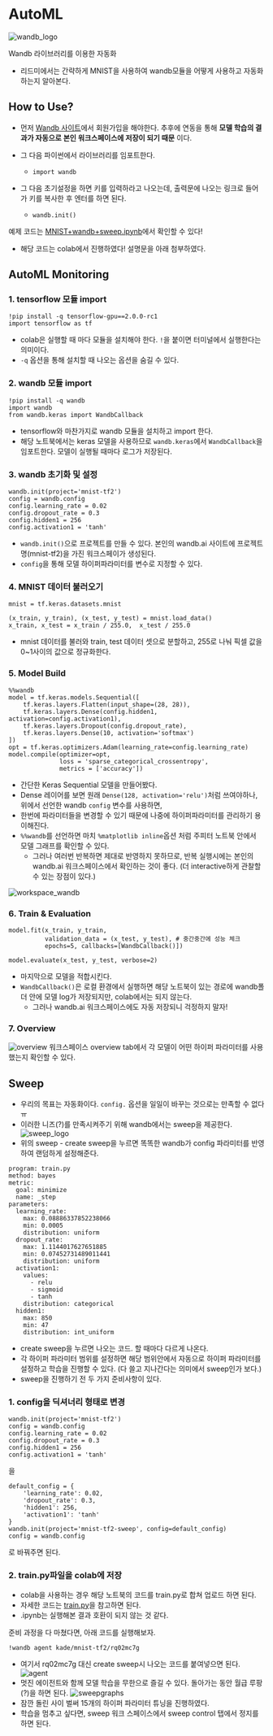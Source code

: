 # AutoML
![wandb_logo](https://user-images.githubusercontent.com/68543150/113981579-c993a900-9882-11eb-8c88-9fcde4f8d676.png)

Wandb 라이브러리를 이용한 자동화
- 리드미에서는 간략하게 MNIST을 사용하여 wandb모듈을 어떻게 사용하고 자동화하는지 알아본다.

## How to Use?
- 먼저 [Wandb 사이트](https://wandb.ai/home)에서 회원가입을 해야한다. 추후에 연동을 통해 __모델 학습의 결과가 자동으로 본인 워크스페이스에 저장이 되기 때문__ 이다.

- 그 다음 파이썬에서 라이브러리를 임포트한다.
  - `import wandb`
- 그 다음 초기설정을 하면 키를 입력하라고 나오는데, 출력문에 나오는 링크로 들어가 키를 복사한 후 엔터를 하면 된다.
  -   `wandb.init()`

예제 코드는 [MNIST+wandb+sweep.ipynb]()에서 확인할 수 있다! 
  -   해당 코드는 colab에서 진행하였다! 설명문을 아래 첨부하였다.
## AutoML Monitoring
### 1. tensorflow 모듈 import
```python3
!pip install -q tensorflow-gpu==2.0.0-rc1
import tensorflow as tf
```
- colab은 실행할 때 마다 모듈을 설치해야 한다. `!`을 붙이면 터미널에서 실행한다는 의미이다.
- `-q` 옵션을 통해 설치할 때 나오는 옵션을 숨길 수 있다.
### 2. wandb 모듈 import
```python3
!pip install -q wandb
import wandb 
from wandb.keras import WandbCallback
```
- tensorflow와 마찬가지로 wandb 모듈을 설치하고 import 한다.
- 해당 노트북에서는 keras 모델을 사용하므로 `wandb.keras`에서 `WandbCallback`을 임포트한다. 모델이 실행될 때마다 로그가 저장된다.
### 3. wandb 초기화 및 설정
```python3
wandb.init(project='mnist-tf2')
config = wandb.config
config.learning_rate = 0.02
config.dropout_rate = 0.3
config.hidden1 = 256
config.activation1 = 'tanh'
```
- `wandb.init()`으로 프로젝트를 만들 수 있다. 본인의 wandb.ai 사이트에 프로젝트명(mnist-tf2)을 가진 워크스페이가 생성된다.
- `config`을 통해 모델 하이퍼파라미터를 변수로 지정할 수 있다. 
### 4. MNIST 데이터 불러오기
```python3
mnist = tf.keras.datasets.mnist

(x_train, y_train), (x_test, y_test) = mnist.load_data()
x_train, x_test = x_train / 255.0,  x_test / 255.0
```
- mnist 데이터를 불러와 train, test 데이터 셋으로 분할하고, 255로 나눠 픽셀 값을 0~1사이의 값으로 정규화한다.
### 5. Model Build
```python3
%%wandb
model = tf.keras.models.Sequential([
    tf.keras.layers.Flatten(input_shape=(28, 28)),
    tf.keras.layers.Dense(config.hidden1, activation=config.activation1),
    tf.keras.layers.Dropout(config.dropout_rate),
    tf.keras.layers.Dense(10, activation='softmax')
])
opt = tf.keras.optimizers.Adam(learning_rate=config.learning_rate)
model.compile(optimizer=opt,
              loss = 'sparse_categorical_crossentropy',
              metrics = ['accuracy'])
```
- 간단한 Keras Sequential 모델을 만들어봤다.
- Dense 레이어를 보면 원래 `Dense(128, activation='relu')`처럼 쓰여야하나, 위에서 선언한 wandb `config` 변수를 사용하면,
- 한번에 파라미터들을 변경할 수 있기 때문에 나중에 하이퍼파라미터를 관리하기 용이해진다. 
- `%%wandb`를 선언하면 마치 `%matplotlib inline`옵션 처럼 주피터 노트북 안에서 모델 그래프를 확인할 수 있다.
  - 그러나 여러번 반복하면 제대로 반영하지 못하므로, 반복 실행시에는 본인의 wandb.ai 워크스페이스에서 확인하는 것이 좋다. (더 interactive하게 관찰할 수 있는 장점이 있다.)


![workspace_wandb](https://user-images.githubusercontent.com/68543150/113983189-9c47fa80-9884-11eb-9caf-b7bb1af8a0ba.png)
### 6. Train & Evaluation
```python3
model.fit(x_train, y_train, 
          validation_data = (x_test, y_test), # 중간중간에 성능 체크
          epochs=5, callbacks=[WandbCallback()])

model.evaluate(x_test, y_test, verbose=2)
```
- 마지막으로 모델을 적합시킨다.
- `WandbCallback()`은 로컬 환경에서 실행하면 해당 노트북이 있는 경로에 wandb폴더 안에 모델 log가 저장되지만, colab에서는 되지 않는다. 
  - 그러나 wandb.ai 워크스페이스에도 자동 저장되니 걱정하지 말자!
### 7. Overview
![overview](https://user-images.githubusercontent.com/68543150/113984475-1af16780-9886-11eb-9276-9298f663fecd.png)
워크스페이스 overview tab에서 각 모델이 어떤 하이퍼 파라미터를 사용했는지 확인할 수 있다.


## Sweep
- 우리의 목표는 자동화이다. `config.` 옵션을 일일이 바꾸는 것으로는 만족할 수 없다ㅠ
- 이러한 니즈(?)를 만족시켜주기 위해 wandb에서는 sweep을 제공한다.
![sweep_logo](https://user-images.githubusercontent.com/68543150/113985403-14172480-9887-11eb-8066-7cdc55df896d.png)
- 위의 sweep - create sweep을 누르면 똑똑한 wandb가 config 파라미터를 반영하여 랜덤하게 설정해준다.
```python3
program: train.py
method: bayes
metric:
  goal: minimize
  name: _step
parameters:
  learning_rate:
    max: 0.08886337852238066
    min: 0.0005
    distribution: uniform
  dropout_rate:
    max: 1.1144017627651885
    min: 0.07452731489011441
    distribution: uniform
  activation1:
    values:
      - relu
      - sigmoid
      - tanh
    distribution: categorical
  hidden1:
    max: 850
    min: 47
    distribution: int_uniform
```
- create sweep을 누르면 나오는 코드. 할 때마다 다르게 나온다.
- 각 하이퍼 파라미터 범위를 설정하면 해당 범위안에서 자동으로 하이퍼 파라미터를 설정하고 학습을 진행할 수 있다. (다 쓸고 지나간다는 의미에서 sweep인가 보다.)
- sweep을 진행하기 전 두 가지 준비사항이 있다.

### 1. config을 딕셔너리 형태로 변경
```python3
wandb.init(project='mnist-tf2')
config = wandb.config
config.learning_rate = 0.02
config.dropout_rate = 0.3
config.hidden1 = 256
config.activation1 = 'tanh'
```
을
```python3
default_config = {
    'learning_rate': 0.02,
    'dropout_rate': 0.3,
    'hidden1': 256,
    'activation1': 'tanh'
}
wandb.init(project='mnist-tf2-sweep', config=default_config)
config = wandb.config
```
로 바꿔주면 된다.

### 2. train.py파일을 colab에 저장
- colab을 사용하는 경우 해당 노트북의 코드를 train.py로 합쳐 업로드 하면 된다.
- 자세한 코드는 [train.py](https://github.com/Haebuk/AutoML/blob/main/train.py)을 참고하면 된다.
- .ipynb는 실행해본 결과 호환이 되지 않는 것 같다.

준비 과정을 다 마쳤다면, 아래 코드를 실행해보자.
```python3
!wandb agent kade/mnist-tf2/rq02mc7g
```
- 여기서 rq02mc7g 대신 create sweep시 나오는 코드를 붙여넣으면 된다.
![agent](https://user-images.githubusercontent.com/68543150/113989884-d5379d80-988b-11eb-8b9d-e722b3c8080b.png)
- 멋진 에이전트와 함께 모델 학습을 무한으로 즐길 수 있다. 돌아가는 동안 월급 루팡(?)을 하면 된다.
![sweepgraphs](https://user-images.githubusercontent.com/68543150/113990530-83dbde00-988c-11eb-985f-844b5a489aa4.png)
- 잠깐 돌린 사이 벌써 15개의 하이퍼 파라미터 튜닝을 진행하였다. 
- 학습을 멈추고 싶다면, sweep 워크 스페이스에서 sweep control 탭에서 정지를 하면 된다.
